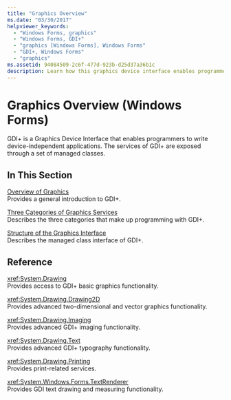```yaml
---
title: "Graphics Overview"
ms.date: "03/30/2017"
helpviewer_keywords: 
  - "Windows Forms, graphics"
  - "Windows Forms, GDI+"
  - "graphics [Windows Forms], Windows Forms"
  - "GDI+, Windows Forms"
  - "graphics"
ms.assetid: 94084509-2c6f-477d-923b-d25d37a36b1c
description: Learn how this graphics device interface enables programmers to write device applications with services exposed through a set of managed classes.
---
```

# Graphics Overview (Windows Forms)
GDI+ is a Graphics Device Interface that enables programmers to write device-independent applications. The services of GDI+ are exposed through a set of managed classes.  
  
## In This Section  
 [Overview of Graphics](overview-of-graphics.md)  
 Provides a general introduction to GDI+.  
  
 [Three Categories of Graphics Services](three-categories-of-graphics-services.md)  
 Describes the three categories that make up programming with GDI+.  
  
 [Structure of the Graphics Interface](structure-of-the-graphics-interface.md)  
 Describes the managed class interface of GDI+.  
  
## Reference  
 <xref:System.Drawing>  
 Provides access to GDI+ basic graphics functionality.  
  
 <xref:System.Drawing.Drawing2D>  
 Provides advanced two-dimensional and vector graphics functionality.  
  
 <xref:System.Drawing.Imaging>  
 Provides advanced GDI+ imaging functionality.  
  
 <xref:System.Drawing.Text>  
 Provides advanced GDI+ typography functionality.  
  
 <xref:System.Drawing.Printing>  
 Provides print-related services.  
  
 <xref:System.Windows.Forms.TextRenderer>  
 Provides GDI text drawing and measuring functionality.
